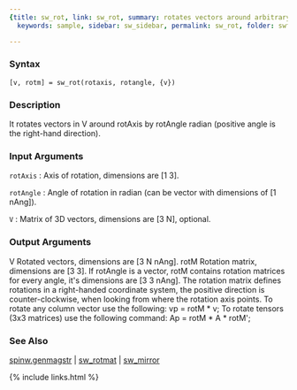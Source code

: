 ```yaml
---
{title: sw_rot, link: sw_rot, summary: rotates vectors around arbitrary axis in 3D,
  keywords: sample, sidebar: sw_sidebar, permalink: sw_rot, folder: swfiles, mathjax: 'true'}

---
```


### Syntax

`[v, rotm] = sw_rot(rotaxis, rotangle, {v})`

### Description

It rotates vectors in V around rotAxis by rotAngle radian (positive angle
is the right-hand direction).
 

### Input Arguments

`rotAxis`
: Axis of rotation, dimensions are [1 3].

`rotAngle`
: Angle of rotation in radian (can be vector with dimensions of
  [1 nAng]).

`V`
: Matrix of 3D vectors, dimensions are [3 N], optional.

### Output Arguments

V         Rotated vectors, dimensions are [3 N nAng].
rotM      Rotation matrix, dimensions are [3 3]. If rotAngle is a vector,
          rotM contains rotation matrices for every angle, it's
          dimensions are [3 3 nAng].
The rotation matrix defines rotations in a right-handed coordinate
system, the positive direction is counter-clockwise, when looking from
where the rotation axis points. To rotate any column vector use the
following:
  vp = rotM * v;
To rotate tensors (3x3 matrices) use the following command:
  Ap = rotM * A * rotM';

### See Also

[spinw.genmagstr](spinw_genmagstr) \| [sw_rotmat](sw_rotmat) \| [sw_mirror](sw_mirror)

{% include links.html %}
